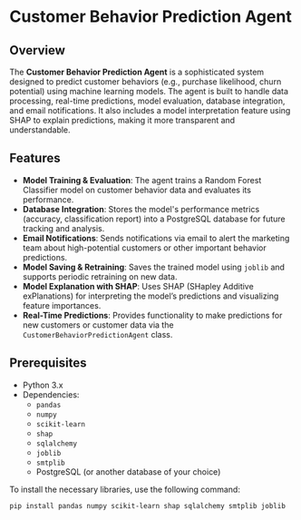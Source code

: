 # Customer Behavior Prediction Agent

## Overview

The **Customer Behavior Prediction Agent** is a sophisticated system designed to predict customer behaviors (e.g., purchase likelihood, churn potential) using machine learning models. The agent is built to handle data processing, real-time predictions, model evaluation, database integration, and email notifications. It also includes a model interpretation feature using SHAP to explain predictions, making it more transparent and understandable.

## Features

- **Model Training & Evaluation**: The agent trains a Random Forest Classifier model on customer behavior data and evaluates its performance.
- **Database Integration**: Stores the model's performance metrics (accuracy, classification report) into a PostgreSQL database for future tracking and analysis.
- **Email Notifications**: Sends notifications via email to alert the marketing team about high-potential customers or other important behavior predictions.
- **Model Saving & Retraining**: Saves the trained model using `joblib` and supports periodic retraining on new data.
- **Model Explanation with SHAP**: Uses SHAP (SHapley Additive exPlanations) for interpreting the model’s predictions and visualizing feature importances.
- **Real-Time Predictions**: Provides functionality to make predictions for new customers or customer data via the `CustomerBehaviorPredictionAgent` class.

## Prerequisites

- Python 3.x
- Dependencies:
  - `pandas`
  - `numpy`
  - `scikit-learn`
  - `shap`
  - `sqlalchemy`
  - `joblib`
  - `smtplib`
  - PostgreSQL (or another database of your choice)

To install the necessary libraries, use the following command:

```bash
pip install pandas numpy scikit-learn shap sqlalchemy smtplib joblib
